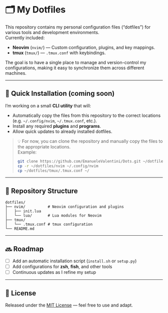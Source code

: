 # 🗂️ My Dotfiles

This repository contains my personal configuration files (“dotfiles”) for various tools and development environments.  
Currently included:

- **Neovim** (`nvim/`) — Custom configuration, plugins, and key mappings.
- **tmux** (`tmux/`) — `.tmux.conf` with keybindings.

The goal is to have a single place to manage and version-control my configurations, making it easy to synchronize them across different machines.

---

## 🚀 Quick Installation (coming soon)

I’m working on a small **CLI utility** that will:

- Automatically copy the files from this repository to the correct locations (e.g. `~/.config/nvim`, `~/.tmux.conf`, etc.).
- Install any required **plugins** and **programs**.
- Allow quick updates to already installed dotfiles.

> 💡 For now, you can clone the repository and manually copy the files to the appropriate locations.  
> Example:
> ```bash
> git clone https://github.com/EmanueleValentini/Dots.git ~/dotfiles
> cp -r ~/dotfiles/nvim ~/.config/nvim
> cp ~/dotfiles/tmux/.tmux.conf ~/
> ```

---

## 📂 Repository Structure

```text
dotfiles/
├── nvim/          # Neovim configuration and plugins
│   ├── init.lua
│   └── lua/       # Lua modules for Neovim
├── tmux/
│   └── .tmux.conf # tmux configuration
└── README.md
```
---

## 🔜 Roadmap

- [ ] Add an automatic installation script (`install.sh` or `setup.py`)
- [ ] Add configurations for **zsh**, **fish**, and other tools
- [ ] Continuous updates as I refine my setup

---

## 📜 License

Released under the [MIT License](LICENSE) — feel free to use and adapt.
